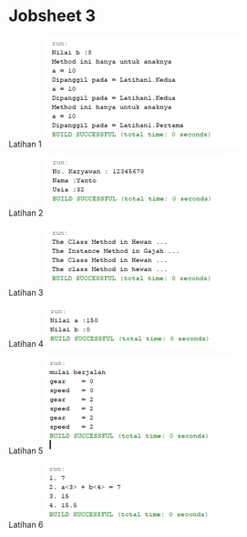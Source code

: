 # Jobsheet 3

Latihan 1
![Latihan 1](https://github.com/Syauqii/Jobsheet3/blob/master/l1.png)

Latihan 2
![Latihan 2](https://github.com/Syauqii/Jobsheet3/blob/master/l2.png)

Latihan 3
![Latihan 3](https://github.com/Syauqii/Jobsheet3/blob/master/l3.png)

Latihan 4
![Latihan 4](https://github.com/Syauqii/Jobsheet3/blob/master/l4.png)

Latihan 5
![Latihan 5](https://github.com/Syauqii/Jobsheet3/blob/master/l5.png)

Latihan 6
![Latihan 6](https://github.com/Syauqii/Jobsheet3/blob/master/l6.png)
